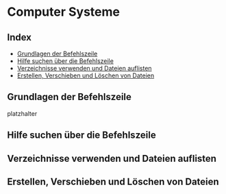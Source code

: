 # Computer Systeme


## Index

* [Grundlagen der Befehlszeile](#grundlagen-der-befehlszeile)
* [Hilfe suchen über die Befehlszeile](#hilfe-suchen-über-die-befehlszeile)
* [Verzeichnisse verwenden und Dateien auflisten](#verzeichnisse-verwenden-und-dateien-auflisten)
* [Erstellen, Verschieben und Löschen von Dateien](#erstellen-verschieben-und-löschen-von-dateien)

## Grundlagen der Befehlszeile

platzhalter

## Hilfe suchen über die Befehlszeile

## Verzeichnisse verwenden und Dateien auflisten

## Erstellen, Verschieben und Löschen von Dateien
